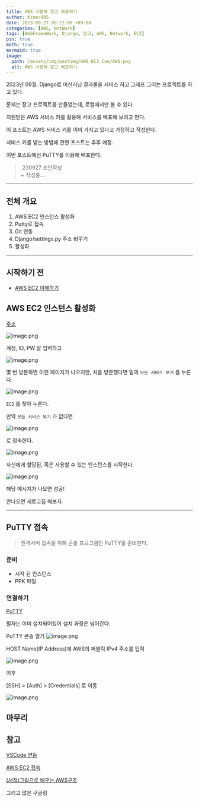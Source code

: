 ```yaml
---
title: AWS 사용해 장고 배포하기
author: Kimec995
date: 2023-09-27 00:21:00 +09:00
categories: [AWS, NetWork]
tags: [WebFrameWork, Django, 장고, AWS, Network, EC2]
pin: true
math: true
mermaid: true
image: 
  path: /assets/img/postimg/AWS_EC2_Con/AWS.png
  alt: AWS 사용해 장고 배포하기
---
```


2023년 09월. Django로 머신러닝 결과물을 서비스 하고 그래프 그리는 프로젝트를 하고 있다.

문제는 장고 프로젝트를 만들었는데, 로컬에서만 볼 수 있다.

지원받은 AWS 서비스 키를 활용해 서비스를 배포해 보려고 한다.

이 포스트는 AWS 서비스 키를 이미 가지고 있다고 가정하고 작성한다.

서비스 키를 받는 방법에 관한 포스트는 추후 예정.

이번 포스트에선 PuTTY를 이용해 배포한다.

> .230927 초안작성\
> ~ 작성중...

--- 

## 전체 개요

1. AWS EC2 인스턴스 활성화
2. Putty로 접속
3. Git 연동
4. Django/settings.py 주소 바꾸기
5. 활성화

---
## 시작하기 전

- [AWS EC2 이해하기](https://kimec995.github.io/posts/AWS-EC2-%EC%9D%B4%ED%95%B4%ED%95%98%EA%B8%B0/)


## AWS EC2 인스턴스 활성화

[주소](https://us-east-2.signin.aws.amazon.com/oauth?response_type=code&client_id=arn%3Aaws%3Asignin%3A%3A%3Aconsole%2Fcanvas&redirect_uri=https%3A%2F%2Fconsole.aws.amazon.com%2Fconsole%2Fhome%3FhashArgs%3D%2523%26isauthcode%3Dtrue%26state%3DhashArgsFromTB_us-east-2_5bcfd6701ed2937f&forceMobileLayout=0&forceMobileApp=0&code_challenge=JMJmc_GG7LC7U3ZlvCXGoynEnsSohaOxZl9Shqe2FfE&code_challenge_method=SHA-256)


![image.png](\assets\img\postimg\AWS_EC2_Con\AWS_EC2_Con01.png)

계정, ID, PW 잘 입력하고

![image.png](\assets\img\postimg\AWS_EC2_Con\AWS_EC2_Con02.png)

몇 번 방문하면 이런 페이지가 나오지만, 처음 방문했다면 밑의 `모든 서비스 보기` 를 누른다.

![image.png](\assets\img\postimg\AWS_EC2_Con\AWS_EC2_Con03.png)

`EC2` 를 찾아 누른다.

만약 `모든 서비스 보기` 가 없다면

![image.png](\assets\img\postimg\AWS_EC2_Con\AWS_EC2_Con04.png)

로 접속한다.

![image.png](\assets\img\postimg\AWS_EC2_Con\AWS_EC2_Con05.png)

자신에게 할당된, 혹은 사용할 수 있는 인스턴스를 시작한다.

![image.png](\assets\img\postimg\AWS_EC2_Con\AWS_EC2_Con07.png)

해당 메시지가 나오면 성공!

안나오면 새로고침 해보자.

---

## PuTTY 접속
> 원격서버 접속을 위해 콘솔 프로그램인 PuTTY를 준비한다.

### 준비

- 시작 된 인스턴스
- PPK 파일

### 연결하기

[PuTTY](https://www.putty.org/)

필자는 이미 설치되어있어 설치 과정은 넘어간다.

PuTTY 콘솔 열기
![image.png](\assets\img\postimg\AWS_EC2_Con\AWS_EC2_Con08.png)


HOST Name(IP Address)에 AWS의 퍼블릭 IPv4 주소를 입력

![image.png](\assets\img\postimg\AWS_EC2_Con\AWS_EC2_Con09.png)

이후

[SSH] > [Auth] > [Credentials] 로 이동

![image.png](\assets\img\postimg\AWS_EC2_Con\AWS_EC2_Con10.png)




## 마무리

## 참고
[VSCode 연동](https://dschloe.github.io/aws/2023/09/vscode_aws_conn/)

[AWS EC2 접속](https://dschloe.github.io/aws/2023/09/aws_server_conn/)

[(서적)그림으로 배우는 AWS구조](https://product.kyobobook.co.kr/detail/S000201988863)

그리고 많은 구글링